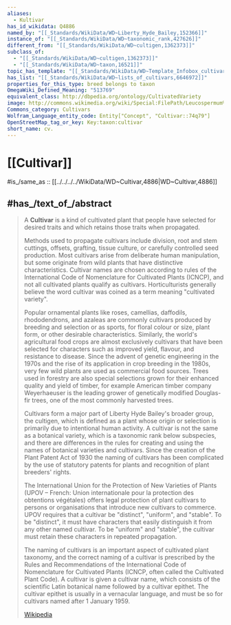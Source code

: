 ```yaml
---
aliases:
  - Kultivar
has_id_wikidata: Q4886
named_by: "[[_Standards/WikiData/WD~Liberty_Hyde_Bailey,152366]]"
instance_of: "[[_Standards/WikiData/WD~taxonomic_rank,427626]]"
different_from: "[[_Standards/WikiData/WD~cultigen,1362373]]"
subclass_of:
  - "[[_Standards/WikiData/WD~cultigen,1362373]]"
  - "[[_Standards/WikiData/WD~taxon,16521]]"
topic_has_template: "[[_Standards/WikiData/WD~Template_Infobox_cultivar,6184948]]"
has_list: "[[_Standards/WikiData/WD~lists_of_cultivars,6646972]]"
properties_for_this_type: breed belongs to taxon
OmegaWiki_Defined_Meaning: "513769"
equivalent_class: http://dbpedia.org/ontology/CultivatedVariety
image: http://commons.wikimedia.org/wiki/Special:FilePath/Leucospermum%20cultivar%20Edit.jpg
Commons_category: Cultivars
Wolfram_Language_entity_code: Entity["Concept", "Cultivar::74q79"]
OpenStreetMap_tag_or_key: Key:taxon:cultivar
short_name: cv.
---
```


# [[Cultivar]] 

#is_/same_as :: [[../../../../WikiData/WD~Cultivar,4886|WD~Cultivar,4886]] 

## #has_/text_of_/abstract 

> A **Cultivar** is a kind of cultivated plant that people have selected for desired traits 
> and which retains those traits when propagated. 
> 
> Methods used to propagate cultivars include division, root and stem cuttings, offsets, grafting, tissue culture, or carefully controlled seed production. Most cultivars arise from deliberate human manipulation, but some originate from wild plants that have distinctive characteristics. Cultivar names are chosen according to rules of the International Code of Nomenclature for Cultivated Plants (ICNCP), and not all cultivated plants qualify as cultivars. Horticulturists generally believe the word cultivar was coined as a term meaning "cultivated variety".
>
> Popular ornamental plants like roses, camellias, daffodils, rhododendrons, and azaleas are commonly cultivars produced by breeding and selection or as sports, for floral colour or size, plant form, or other desirable characteristics. Similarly, the world's agricultural food crops are almost exclusively cultivars that have been selected for characters such as improved yield, flavour, and resistance to disease. Since the advent of genetic engineering in the 1970s and the rise of its application in crop breeding in the 1980s, very few wild plants are used as commercial food sources. Trees used in forestry are also special selections grown for their enhanced quality and yield of timber, for example American timber company Weyerhaeuser is the leading grower of genetically modified Douglas-fir trees, one of the most commonly harvested trees.
>
> Cultivars form a major part of Liberty Hyde Bailey's broader group, the cultigen, which is defined as a plant whose origin or selection is primarily due to intentional human activity. A cultivar is not the same as a botanical variety, which is a taxonomic rank below subspecies, and there are differences in the rules for creating and using the names of botanical varieties and cultivars. Since the creation of the Plant Patent Act of 1930 the naming of cultivars has been complicated by the use of statutory patents for plants and recognition of plant breeders' rights.
>
> The International Union for the Protection of New Varieties of Plants (UPOV – French: Union internationale pour la protection des obtentions végétales) offers legal protection of plant cultivars to persons or organisations that introduce new cultivars to commerce. UPOV requires that a cultivar be "distinct", "uniform", and "stable". To be "distinct", it must have characters that easily distinguish it from any other named cultivar. To be "uniform" and "stable", the cultivar must retain these characters in repeated propagation.
>
> The naming of cultivars is an important aspect of cultivated plant taxonomy, and the correct naming of a cultivar is prescribed by the Rules and Recommendations of the International Code of Nomenclature for Cultivated Plants (ICNCP, often called the Cultivated Plant Code). A cultivar is given a cultivar name, which consists of the scientific Latin botanical name followed by a cultivar epithet. The cultivar epithet is usually in a vernacular language, and must be so for cultivars named after 1 January 1959.
>
> [Wikipedia](https://en.wikipedia.org/wiki/Cultivar) 

